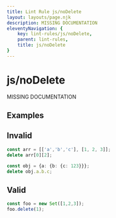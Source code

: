 ```yaml
---
title: Lint Rule js/noDelete
layout: layouts/page.njk
description: MISSING DOCUMENTATION
eleventyNavigation: {
	key: lint-rules/js/noDelete,
	parent: lint-rules,
	title: js/noDelete
}
---
```


# js/noDelete

MISSING DOCUMENTATION

<!-- EVERYTHING BELOW IS AUTOGENERATED. SEE SCRIPTS FOLDER FOR UPDATE SCRIPTS -->


## Examples
## Invalid
```typescript
const arr = [['a','b','c'], [1, 2, 3]];
delete arr[0][2];
```
```typescript
const obj = {a: {b: {c: 123}}};
delete obj.a.b.c;
```
## Valid
```typescript
const foo = new Set([1,2,3]);
foo.delete(1);
```
